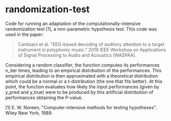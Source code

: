 # randomization-test
Code for running an adaptation of the computationally-intensive randomization test [1], 
a non-parametric hypothesis test. This code was used in the paper:

> Cantisani et al. "EEG-based decoding of auditory attention to a target instrument in 
polyphonic music." 2019 IEEE Workshop on Applications of Signal Processing to Audio 
and Acoustics (WASPAA).

Considering a random classifier, the function computes its performances n_iter times, 
leading to an empirical distribution of the performances. This empirical distribution 
is then approximated with a theoretical distribution which could be a normal or a 
t-distribution (the one that fits better). At this point, the function evaluates how 
likely the input performances (given by y_pred and y_true) were to be produced by 
this artificial distribution of performances obtaining the P-value.

[1] E. W. Noreen, "Computer-intensive methods for testing hypotheses". Wiley New York, 1989.

